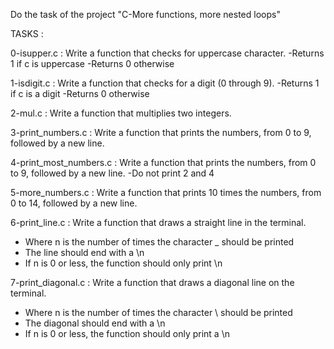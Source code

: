 Do the task of the project "C-More functions, more nested loops"

TASKS :

0-isupper.c : Write a function that checks for uppercase character.
-Returns 1 if c is uppercase
-Returns 0 otherwise

1-isdigit.c : Write a function that checks for a digit (0 through 9).
-Returns 1 if c is a digit
-Returns 0 otherwise

2-mul.c : Write a function that multiplies two integers.

3-print_numbers.c : Write a function that prints the numbers, from 0 to 9, followed by a new line.

4-print_most_numbers.c : Write a function that prints the numbers, from 0 to 9, followed by a new line.
-Do not print 2 and 4

5-more_numbers.c : Write a function that prints 10 times the numbers, from 0 to 14, followed by a new line.

6-print_line.c : Write a function that draws a straight line in the terminal.
- Where n is the number of times the character _ should be printed
- The line should end with a \n
- If n is 0 or less, the function should only print \n

7-print_diagonal.c : Write a function that draws a diagonal line on the terminal.
- Where n is the number of times the character \ should be printed
- The diagonal should end with a \n
- If n is 0 or less, the function should only print a \n

